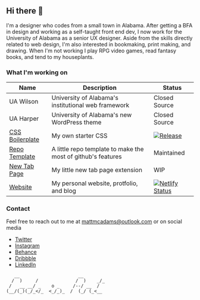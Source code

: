 ## Hi there 👋

I'm a designer who codes from a small town in Alabama. After getting a BFA in design and working as a self-taught front end dev, I now work for the University of Alabama as a senior UX designer. Aside from the skills directly related to web design, I'm also interested in bookmaking, print making, and drawing. When I'm not working I play RPG video games, read fantasy books, and tend to my houseplants.

### What I'm working on

| Name | Description | Status |
| ---- | ----------- | ------ | 
| UA Wilson | University of Alabama's institutional web framework | Closed Source |
| UA Harper | University of Alabama's new WordPress theme | Closed Source |
| [CSS Boilerplate](https://github.com/MattMcAdams/CSS-Boilerplate) | My own starter CSS | [![Release](https://img.shields.io/badge/release-WIP-yellow)](https://github.com/MattMcAdams/CSS-Boilerplate) |
| [Repo Template](https://github.com/MattMcAdams/Template) | A little repo template to make the most of github's features | Maintained |
| [New Tab Page](https://github.com/MattMcAdams/new-tab) | My little new tab page extension | WIP |
| [Website](https://mattmcadams.com/) | My personal website, protfolio, and blog | [![Netlify Status](https://api.netlify.com/api/v1/badges/bcba8992-8a26-4144-9365-1377709d6420/deploy-status)](https://app.netlify.com/sites/mattmcadams/deploys) |

### Contact

Feel free to reach out to me at mattmcadams@outlook.com or on social media

- [Twitter](https://twitter.com/mattmakesart)
- [Instagram](https://www.instagram.com/mattmcadams/)
- [Behance](https://www.behance.net/mattmcadams)
- [Dribbble](https://dribbble.com/mattmcadams)
- [LinkedIn](https://www.linkedin.com/in/mcadamsmatthew/)

```
   __                      __
  /  )     /              /  )    _/_
 /   __ __/ _    o _     /--/ __  /
(__/(_)(_/_</_  <_/_)_  /  (_/ (_<__

```
